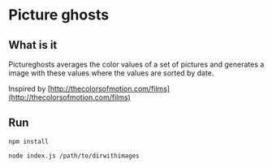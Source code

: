 # Picture ghosts
## What is it
Pictureghosts averages the color values of a set of pictures and generates a image with these values where the values are sorted by date.

Inspired by [http://thecolorsofmotion.com/films](http://thecolorsofmotion.com/films)

## Run
`npm install`

`node index.js /path/to/dirwithimages`